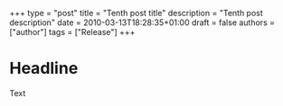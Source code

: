 +++
type = "post"
title = "Tenth post title"
description = "Tenth post description"
date = 2010-03-13T18:28:35+01:00
draft = false
authors = ["author"]
tags = ["Release"]
+++

# Headline
Text
